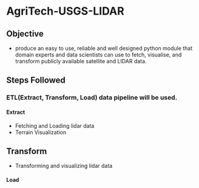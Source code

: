 # AgriTech-USGS-LIDAR
## Objective
- produce an easy to use, reliable and well designed python module that domain experts and data scientists can use to fetch, visualise, and transform publicly available satellite and LIDAR data.
## Steps Followed
### ETL(Extract, Transform, Load) data pipeline will be used.
####  Extract
- Fetching and Loading lidar data
- Terrain Visualization
## Transform
- Transforming and visualizing lidar data
#### Load
